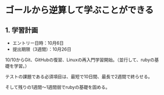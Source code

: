 # ゴールから逆算して学ぶことができる

## 1. 学習計画
- エントリー日時：10月6日
- 提出期限（3週間）：10月26日


10/10からGit、GitHubの復習、Linuxの再入門学習開始。（並行して、rubyの基礎を学習。）


テストの課題である必須項目は、最短で10日間、最長で2週間で終らせる。


そして残りの1週間～1週間弱でrubyの基礎を固める。


